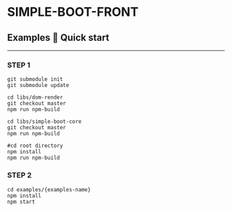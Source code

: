 SIMPLE-BOOT-FRONT
===
## Examples 🚀 Quick start

--- 

### STEP 1
```shell
git submodule init
git submodule update

cd libs/dom-render
git checkout master
npm run npm-build

cd libs/simple-boot-core
git checkout master
npm run npm-build

#cd root directory
npm install
npm run npm-build
```


### STEP 2
```shell
cd examples/{examples-name}
npm install
npm start
```
